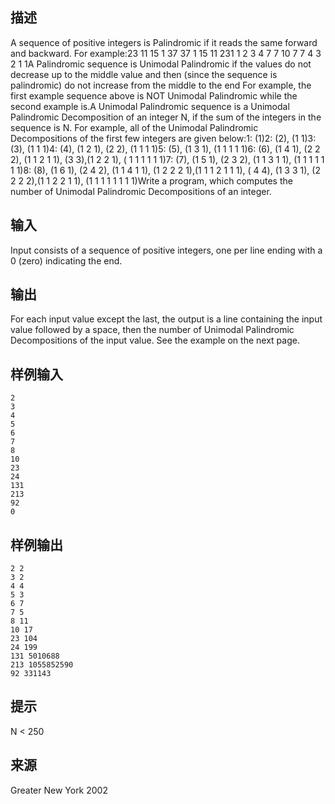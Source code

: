 ## 描述


A sequence of positive integers is Palindromic if it reads the same forward and backward. For example:23 11 15 1 37 37 1 15 11 231 1 2 3 4 7 7 10 7 7 4 3 2 1 1A Palindromic sequence is Unimodal Palindromic if the values do not decrease up to the middle value and then (since the sequence is palindromic) do not increase from the middle to the end For example, the first example sequence above is NOT Unimodal Palindromic while the second example is.A Unimodal Palindromic sequence is a Unimodal Palindromic Decomposition of an integer N, if the sum of the integers in the sequence is N. For example, all of the Unimodal Palindromic Decompositions of the first few integers are given below:1: (1)2: (2), (1 1)3: (3), (1 1 1)4: (4), (1 2 1), (2 2), (1 1 1 1)5: (5), (1 3 1), (1 1 1 1 1)6: (6), (1 4 1), (2 2 2), (1 1 2 1 1), (3 3),(1 2 2 1), ( 1 1 1 1 1 1)7: (7), (1 5 1), (2 3 2), (1 1 3 1 1), (1 1 1 1 1 1 1)8: (8), (1 6 1), (2 4 2), (1 1 4 1 1), (1 2 2 2 1),(1 1 1 2 1 1 1), ( 4 4), (1 3 3 1), (2 2 2 2),(1 1 2 2 1 1), (1 1 1 1 1 1 1 1)Write a program, which computes the number of Unimodal Palindromic Decompositions of an integer.

## 输入


Input consists of a sequence of positive integers, one per line ending with a 0 (zero) indicating the end.

## 输出


For each input value except the last, the output is a line containing the input value followed by a space, then the number of Unimodal Palindromic Decompositions of the input value. See the example on the next page.

## 样例输入


```
2
3
4
5
6
7
8
10
23
24
131
213
92
0
```


## 样例输出


```
2 2
3 2
4 4
5 3
6 7
7 5
8 11
10 17
23 104
24 199
131 5010688
213 1055852590
92 331143
```


## 提示


N < 250

## 来源


Greater New York 2002

